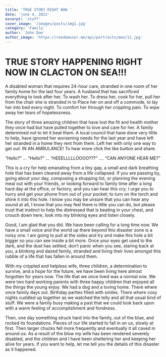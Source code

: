```yaml
---
title: 'TRUE STORY RIGHT NOW '
date: 'june 4, 2022'
excerpt: 'stuff'
cover_image: '/images/posts/img1.jpg'
category: 'Family'
author: 'John Doe'
author_image: 'https://randomuser.me/api/portraits/men/11.jpg'
---
```


# TRUE STORY HAPPENING RIGHT NOW IN CLACTON ON SEA!!! 

A disabled woman that requires 24-hour care, stranded in one room of her family home for the last four years. A husband that has sacrificed everything to look after her. To wash her. To dress her, cook for her, pull her from the chair she is stranded in to Place her on and off a commode, to lay her into bed every night. To comfort her through her crippling pain. To wipe away her tears of hopelessness. 

The story of three amazing children that have lost the fit and health mother they once had but have pulled together to love and care for her. A family determined not to let it beat them.  A local council that have done very little to help, have ignored her worsening needs for the last year and have left her stranded in a home they rent from them. Left her with only one way to get out: IN AN AMBULANCE!  To hear more click the like button and share. 


“Hello?” ... “Hello?” ... “HEEELLLLLOOOO???” …. “CAN ANYONE HEAR ME?”

This is a cry for help emanating from a tiny gap, a small and dark breathing hole that has been cleared away from a life collapsed. If you are passing by, going about your day, composing a shopping list, or planning the evening meal out with your friends, or looking forward to family time after a long hard day at the office, or factory, and you can hear this cry; I urge you to hurry and get your phone from out of your pocket; to turn on the torch and shine it into this hole. I know you may be unsure that you can hear any sound at all, I know that you may feel there is little you can do, but please trust that instinct to help the distressed that is beating in your chest, and crouch down here, look into my blinking eyes and listen closely. 

Good, I am glad that you did. We have been calling for a long time now. We have a small voice and the world up there beyond this disaster zone is a noisy one.  I am going to pull at the sides and try and make this hole a bit bigger so you can see inside a bit more. Once your eyes get used to the dark, and the dust has settled, don’t panic when you see, staring back at you, a blinking and dazed family, stranded and living their lives amongst this rubble of a life that has fallen in around them. 

With my crippled and helpless wife, three children, a determination to survive, and a hope for the future, we have been living here almost forgotten for years now. The life that we once lived was a normal one. We were two hard working parents with three happy children that enjoyed all the things the young enjoy. We had a dog and a loving home. There where once family days out. Birthday parties filled with smiles. There where cosy nights cuddled up together as we watched the telly and all that usual kind of stuff. We were a family busy making a past that we could look back upon with a warm feeling of accomplishment and fondness.  

Then, one day something struck hard into the family, out of the blue, and rocked its foundations. Pieces of our life started to fall in on us, slowly at first. Then larger chucks fell more frequently and eventually it all caved in around us. As a result of the blow my wife has been rendered severely disabled, and the children and I have been sheltering her and keeping her alive for years. If you want to help, let me tell you the details of this disaster as it happened.  